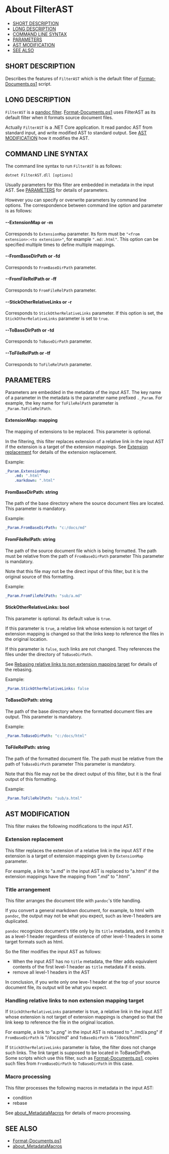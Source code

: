 # About FilterAST

* [SHORT DESCRIPTION](#SHORT-DESCRIPTION)
* [LONG DESCRIPTION](#LONG-DESCRIPTION)
* [COMMAND LINE SYNTAX](#COMMAND-LINE-SYNTAX)
* [PARAMETERS](#PARAMETERS)
* [AST MODIFICATION](#AST-MODIFICATION)
* [SEE ALSO](#SEE-ALSO)


## SHORT DESCRIPTION

Describes the features of `FilterAST`
which is the default filter of [Format-Documents.ps1](Format-Documents.md) script. 


## LONG DESCRIPTION

`FilterAST` is a [pandoc filter](https://pandoc.org/filters.html).
[Format-Documents.ps1](Format-Documents.md) uses FilterAST as its default filter when it formats source document files.

Actually `FilterAST` is a .NET Core application.
It read pandoc AST from standard input, and write modified AST to standard output.
See [AST MODIFICATION](#AST-MODIFICATION) how it modifies the AST.


## COMMAND LINE SYNTAX

The command line syntax to run `FilterAST` is as follows:

```
dotnet FilterAST.dll [options]
```

Usually parameters for this filter are embedded in metadata in the input AST.
See [PARAMETERS](#PARAMETERS) for details of parameters.

However you can specify or overwrite parameters by command line options.
The correspondence between command line option and parameter is as follows: 

#### --ExtensionMap <mapping> or -m <mapping>

Corresponds to `ExtensionMap` parameter.
Its form must be `"<from extension>:<to extension>"`, for example `".md:.html"`.
This option can be specified multiple times to define multiple mappings.

#### --FromBaseDirPath <path> or -fd <path>

Corresponds to `FromBaseDirPath` parameter.

#### --FromFileRelPath <path> or -ff <relative path>

Corresponds to `FromFileRelPath` parameter.

#### --StickOtherRelativeLinks or -r

Corresponds to `StickOtherRelativeLinks` parameter.
If this option is set, the `StickOtherRelativeLinks` parameter is set to `true`.

#### --ToBaseDirPath <path> or -td <path>

Corresponds to `ToBaseDirPath` parameter.

#### --ToFileRelPath <path> or -tf <relative path>

Corresponds to `ToFileRelPath` parameter.


## PARAMETERS

Parameters are embedded in the metadata of the input AST.
The key name of a parameter in the metadata is the parameter name prefixed `._Param`.
For example, the key name for `ToFileRelPath` parameter is `_Param.ToFileRelPath`.

#### ExtensionMap: mapping

The mapping of extensions to be replaced.
This parameter is optional.

In the filtering, this filter replaces extension of a relative link in the input AST
if the extension is a target of the extension mappings.
See [Extension replacement](#Extension-replacement) for details of the extension replacement.

Example:

```yaml
_Param.ExtensionMap:
    .md: ".html"
    .markdown: ".html"
```

#### FromBaseDirPath: string

The path of the base directory where the source document files are located.
This parameter is mandatory.

Example:

```yaml
_Param.FromBaseDirPath: "c:/docs/md"
```

#### FromFileRelPath: string

The path of the source document file which is being formatted.
The path must be relative from the path of `FromBaseDirPath` parameter
This parameter is mandatory.

Note that this file may not be the direct input of this filter,
but it is the original source of this formatting.

Example:

```yaml
_Param.FromFileRelPath: "sub/a.md"
```

#### StickOtherRelativeLinks: bool

This parameter is optional. Its default value is `true`.

If this parameter is `true`, a relative link whose extension is not target of extension mapping
is changed so that the links keep to reference the files in the original location.

If this parameter is `false`, such links are not changed. They references the files under the directory of `ToBaseDirPath`.

See [Rebasing relative links to non extension mapping target](#Rebasing-relative-links-to-non-extension-mapping-target) for details of the rebasing.

Example:

```yaml
_Param.StickOtherRelativeLinks: false
```

#### ToBaseDirPath: string

The path of the base directory where the formatted document files are output.
This parameter is mandatory.

Example:

```yaml
_Param.ToBaseDirPath: "c:/docs/html"
```

#### ToFileRelPath: string

The path of the formatted document file.
The path must be relative from the path of `ToBaseDirPath` parameter
This parameter is mandatory.

Note that this file may not be the direct output of this filter,
but it is the final output of this formatting.

Example:

```yaml
_Param.ToFileRelPath: "sub/a.html"
```


## AST MODIFICATION

This filter makes the following modifications to the input AST.

### Extension replacement

This filter replaces the extension of a relative link in the input AST
if the extension is a target of extension mappings given by `ExtensionMap` parameter.

For example, a link to "a.md" in the input AST is replaced to "a.html"
if the extension mappings have the mapping from ".md" to ".html".  

### Title arrangement

This filter arranges the document title with `pandoc`'s title handling.

If you convert a general markdown document, for example, to html with `pandoc`,
the output may not be what you expect,
such as leve-1 headers are duplicated.

`pandoc` recognizes document's title only by its `title` metadata,
and it emits it as a level-1 header regardless of existence of other level-1 headers
in some target formats such as html.

So the filter modifies the input AST as follows:

* When the input AST has no `title` metadata,
  the filter adds equivalent contents of the first level-1 header as `title` metadata if it exists.
* remove all level-1 headers in the AST

In conclusion, if you write only one leve-1 header at the top of your source document file,
its output will be what you expect.

### Handling relative links to non extension mapping target

If `StickOtherRelativeLinks` parameter is true,
a relative link in the input AST whose extension is not target of extension mappings
is changed so that the link keep to reference the file in the original location.

For example, a link to "a.png" in the input AST is rebased to "../md/a.png"
if `FromBaseDirPath` is "/docs/md" and `ToBaseDirPath` is "/docs/html".

If `StickOtherRelativeLinks` parameter is false,
the filter does not change such links.
The link target is supposed to be located in ToBaseDirPath.
Some scripts which use this filter, such as [Format-Documents.ps1](Format-Documents.md),
copies such files from `FromBaseDirPath` to `ToBaseDirPath` in this case.

### Macro processing

This filter processes the following macros in metadata in the input AST:

* condition
* rebase

See [about_MetadataMacros](about_MetadataMacros.md) for details of macro processing.


## SEE ALSO

* [Format-Documents.ps1](Format-Documents.md)
* [about_MetadataMacros](about_MetadataMacros.md)